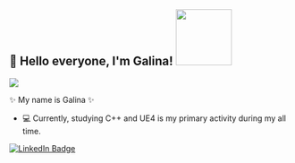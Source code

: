 <h2> 👋 Hello everyone, I'm Galina! <img src="https://github.com/images/mona-whisper.gif" width="100"></h2>

![](https://github.com/images/mona-whisper.gif)

✨ My name is Galina ✨
- 💻 Currently, studying C++ and UE4 is my primary activity during my all time.

<div id="badges">
  <a href="https://www.linkedin.com/in/galinasyrodoeva/">
    <img src="https://img.shields.io/badge/LinkedIn-blue?style=for-the-badge&logo=linkedin&logoColor=white" alt="LinkedIn Badge"/>
  </a>
</div>

<!--
**gallasglasses/gallasglasses** is a ✨ _special_ ✨ repository because its `README.md` (this file) appears on your GitHub profile.

Here are some ideas to get you started:

- 🔭 I’m currently working on ...
- 🌱 I’m currently learning ...
- 👯 I’m looking to collaborate on ...
- 🤔 I’m looking for help with ...
- 💬 Ask me about ...
- 📫 How to reach me: ...
- 😄 Pronouns: ...
- ⚡ Fun fact: ...
-->
